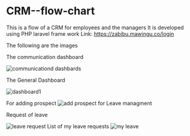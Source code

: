 # CRM--flow-chart
This is a flow of a CRM for employees and the managers
It is developed using PHP laravel frame work 
Link: https://zabibu.mawingu.co/login

The following are the images

The communication dashboard

![communicationd dashbards](https://github.com/jepteck/CRM--flow-chart/assets/49091035/aa54651a-0a07-4be5-89cf-964f05f89805)

The General Dashboard

![dashboard1](https://github.com/jepteck/CRM--flow-chart/assets/49091035/ca75e0b5-470c-4428-bd28-71fe3893a005)

For adding prospect
![add prospect](https://github.com/jepteck/CRM--flow-chart/assets/49091035/92e739b3-a40e-4715-8e9c-4b34ac4f5968)
for Leave managment 

Request of leave

![leave request](https://github.com/jepteck/CRM--flow-chart/assets/49091035/67433dee-1190-4fc0-a0e8-0dd6d67bdb73)
List of my leave requests
![my leave](https://github.com/jepteck/CRM--flow-chart/assets/49091035/d0a3ea93-e386-4d7d-bb2c-03f65800be28)
